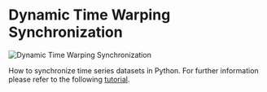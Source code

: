 # Dynamic Time Warping Synchronization

![Dynamic Time Warping Synchronization](https://cdn-images-1.medium.com/max/800/1*EqbQyCAnEiYAZ6Cb74hwqQ.gif)

How to synchronize time series datasets in Python. For further information please refer to the following [tutorial](https://towardsdatascience.com/how-to-synchronize-time-series-datasets-in-python-f2ae51bee212).
